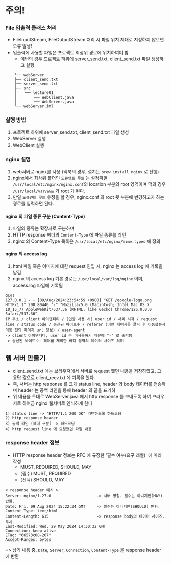 # 주의!
### File 입출력 클래스 처리
- FileInputStream, FileOutputStream 처리 시 파일 위치 제대로 지정하지 않으면 오류 발생!
- 입출력에 사용할 파일은 프로젝트 최상위 경로에 위치하여야 함
  - 이번의 경우 프로젝트 하위에 server_send.txt, client_send.txt 파일 생성하고 실행
```
    └── webServer
    ├── client_send.txt
    ├── server_send.txt
    ├── src
    │   └── lecture01
    │       ├── WebClient.java
    │       └── WebServer.java
    └── webServer.iml
```

### 실행 방법
1. 프로젝트 하위에 server_send.txt, client_send.txt 파일 생성
2. WebServer 실행
3. WebClient 실행


### nginx 설명
1. web서버로 nginx를 사용 (맥북의 경우, 설치는 ``brew install nginx`` 로 진행)
2. nginx에서 최상위 폴더인 ``도큐먼트 루트`` 는 설정파일 ``/usr/local/etc/nginx/nginx.conf``의 location 부분의 root 영역이며
   맥의 경우 ``/usr/local/var/www`` 가 root 가 된다.
3. 만일 ``도큐먼트 루트`` 수정을 할 경우, nginx.conf 의 root 뒷 부분에 변경하고자 하는 경로를 입력하면 된다.

#### nginx 의 파일 종류 구분 (Content-Type)
1. 파일의 종류는 확장자로 구분하며
2. HTTP response 헤더의 ``Content-Type`` 에 파일 종류를 리턴
3. nginx 의 Content-Type 목록은 ``/usr/local/etc/nginx/mime.types`` 에 정의

#### nginx 의 access log
1. html 파일 혹은 이미지에 대한 request 인입 시, nginx 는 access log 에 기록을 남김
2. nginx 의 access log 기본 경로는 ``/usr/local/var/log/nginx`` 이며, access.log 파일에 기록됨
```
예시) 
127.0.0.1 - - [09/Aug/2024:23:54:59 +0900] "GET /google-logo.png HTTP/1.1" 200 80440 "-" "Mozilla/5.0 (Macintosh; Intel Mac OS X 10_15_7) AppleWebKit/537.36 (KHTML, like Gecko) Chrome/126.0.0.0 Safari/537.36"
IP 주소 / client 아이덴티티 / (인증 사용 시) user id / 처리 시각 / request line / status code / 송신된 바이트수 / referer (어떤 페이지를 클릭 후 이동했는지 이동 전의 페이지 url 정보) / user-agent
-> client 아이덴티티, user id 는 미사용하기 때문에 "-" 로 출력됨
-> 송신된 바이트수: 헤더를 제외한 바디 영역의 데이터 사이즈 의미
```

## 웹 서버 만들기
- client_send.txt 에는 브라우저에서 서버로 request 했던 내용을 저장하였고, 그 응답 값으로 client_recv.txt 에 기록을 했다.
- 즉, 서버는 http response 를 크게 status line, header 와 body 데이터를 전송하며 header 는 공백 라인을 통해 header 의 끝을 표기하
- 위 내용을 토대로 WebServer.java 에서 http response 를 보내도록 하여 브라우저로 하여금 nginx 웹서버로 인식하게 한다
```
1) status line -> "HTTP/1.1 200 OK" 리턴하도록 하드코딩
2) http response header
3) 공백 라인 (헤더 구분) -> 하드코딩
4) http request line 에 요청했던 파일 내용
```
### response header 정보
- HTTP response header 정보는 RFC 에 규정한 '필수 여부(요구 레벨)' 에 따라 작성
  - MUST, REQUIRED, SHOULD, MAY
  - (필수) MUST, REQUIRED
  - (선택) SHOULD, MAY
```
< response header 예시 >
Server: nginx/1.27.0                    -> 서버 명칭. 필수는 아니지만(MAY) 반환.
Date: Fri, 09 Aug 2024 15:22:34 GMT     -> 필수는 아니지만(SHOULD) 반환.
Content-Type: text/html
Content-Length: 615                     -> response body의 데이터 사이즈. 무시. 
Last-Modified: Wed, 29 May 2024 14:30:32 GMT
Connection: keep-alive
ETag: "66573c08-267"
Accept-Ranges: bytes
```
=> 상기 내용 중, ``Date``, ``Server``, ``Connection``, ``Content-Type`` 을 response header 에 반환
